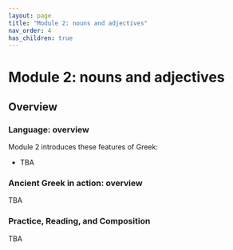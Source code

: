 ```yaml
---
layout: page
title: "Module 2: nouns and adjectives"
nav_order: 4
has_children: true
---
```



# Module 2:  nouns and adjectives



## Overview

### Language: overview

Module 2 introduces these features of Greek:


- TBA

### Ancient Greek in action: overview

TBA

### Practice, Reading, and Composition

TBA

